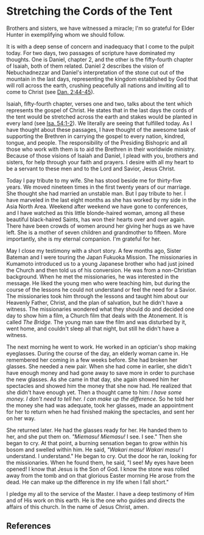 # Stretching the Cords of the Tent

Brothers and sisters, we have witnessed a miracle; I'm so grateful for Elder
Hunter in exemplifying whom we should follow.

It is with a deep sense of concern and inadequacy that I come to the pulpit
today. For two days, two passages of scripture have dominated my thoughts. One
is Daniel, chapter 2, and the other is the fifty-fourth chapter of Isaiah,
both of them related. Daniel 2 describes the vision of Nebuchadnezzar and
Daniel's interpretation of the stone cut out of the mountain in the last days,
representing the kingdom established by God that will roll across the earth,
crushing peacefully all nations and inviting all to come to Christ (see [Dan.
2:44-45](/scriptures/ot/dan/2.44-45?lang=eng#43)).

Isaiah, fifty-fourth chapter, verses one and two, talks about the tent which
represents the gospel of Christ. He states that in the last days the cords of
the tent would be stretched across the earth and stakes would be planted in
every land (see [Isa. 54:1-2](/scriptures/ot/isa/54.1-2?lang=eng#0)). We
literally are seeing that fulfilled today. As I have thought about these
passages, I have thought of the awesome task of supporting the Brethren in
carrying the gospel to every nation, kindred, tongue, and people. The
responsibility of the Presiding Bishopric and all those who work with them is
to aid the Brethren in their worldwide ministry. Because of those visions of
Isaiah and Daniel, I plead with you, brothers and sisters, for help through
your faith and prayers. I desire with all my heart to be a servant to these
men and to the Lord and Savior, Jesus Christ.

Today I pay tribute to my wife. She has stood beside me for thirty-five years.
We moved nineteen times in the first twenty years of our marriage. She thought
she had married an unstable man. But I pay tribute to her. I have marveled in
the last eight months as she has worked by my side in the Asia North Area.
Weekend after weekend we have gone to conferences, and I have watched as this
little blonde-haired woman, among all these beautiful black-haired Saints, has
won their hearts over and over again. There have been crowds of women around
her giving her hugs as we have left. She is a mother of seven children and
grandmother to fifteen. More importantly, she is my eternal companion. I'm
grateful for her.

May I close my testimony with a short story. A few months ago, Sister Bateman
and I were touring the Japan Fukuoka Mission. The missionaries in Kumamoto
introduced us to a young Japanese brother who had just joined the Church and
then told us of his conversion. He was from a non-Christian background. When
he met the missionaries, he was interested in the message. He liked the young
men who were teaching him, but during the course of the lessons he could not
understand or feel the need for a Savior. The missionaries took him through
the lessons and taught him about our Heavenly Father, Christ, and the plan of
salvation, but he didn't have a witness. The missionaries wondered what they
should do and decided one day to show him a film, a Church film that deals
with the Atonement. It is called _The Bridge._ The young man saw the film and
was disturbed by it, went home, and couldn't sleep all that night, but still
he didn't have a witness.

The next morning he went to work. He worked in an optician's shop making
eyeglasses. During the course of the day, an elderly woman came in. He
remembered her coming in a few weeks before. She had broken her glasses. She
needed a new pair. When she had come in earlier, she didn't have enough money
and had gone away to save more in order to purchase the new glasses. As she
came in that day, she again showed him her spectacles and showed him the money
that she now had. He realized that she didn't have enough yet. Then a thought
came to him: _I have some money. I don't need to tell her. I can make up the
difference._ So he told her the money she had was adequate, took her glasses,
made an appointment for her to return when he had finished making the
spectacles, and sent her on her way.

She returned later. He had the glasses ready for her. He handed them to her,
and she put them on. _"Miemasu! Miemasu!_ I see. I see." Then she began to
cry. At that point, a burning sensation began to grow within his bosom and
swelled within him. He said, _"Wakari masu! Wakari masu!_ I understand. I
understand." He began to cry. Out the door he ran, looking for the
missionaries. When he found them, he said, "I see! My eyes have been opened! I
know that Jesus is the Son of God. I know the stone was rolled away from the
tomb and on that glorious Easter morning He arose from the dead. He can make
up the difference in my life when I fall short."

I pledge my all to the service of the Master. I have a deep testimony of Him
and of His work on this earth. He is the one who guides and directs the
affairs of this church. In the name of Jesus Christ, amen.

## References

